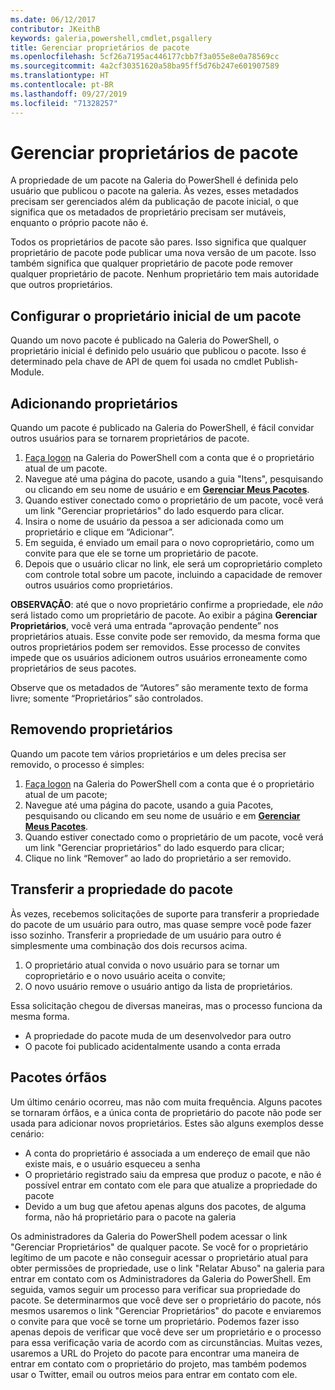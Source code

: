 ```yaml
---
ms.date: 06/12/2017
contributor: JKeithB
keywords: galeria,powershell,cmdlet,psgallery
title: Gerenciar proprietários de pacote
ms.openlocfilehash: 5cf26a7195ac446177cbb7f3a055e8e0a78569cc
ms.sourcegitcommit: 4a2cf30351620a58ba95ff5d76b247e601907589
ms.translationtype: HT
ms.contentlocale: pt-BR
ms.lasthandoff: 09/27/2019
ms.locfileid: "71328257"
---
```

# <a name="managing-package-owners"></a>Gerenciar proprietários de pacote

A propriedade de um pacote na Galeria do PowerShell é definida pelo usuário que publicou o pacote na galeria.
Às vezes, esses metadados precisam ser gerenciados além da publicação de pacote inicial, o que significa que os metadados de proprietário precisam ser mutáveis, enquanto o próprio pacote não é.

Todos os proprietários de pacote são pares.
Isso significa que qualquer proprietário de pacote pode publicar uma nova versão de um pacote. Isso também significa que qualquer proprietário de pacote pode remover qualquer proprietário de pacote.
Nenhum proprietário tem mais autoridade que outros proprietários.

## <a name="setting-a-packages-initial-owner"></a>Configurar o proprietário inicial de um pacote

Quando um novo pacote é publicado na Galeria do PowerShell, o proprietário inicial é definido pelo usuário que publicou o pacote. Isso é determinado pela chave de API de quem foi usada no cmdlet Publish-Module.

## <a name="adding-owners"></a>Adicionando proprietários

Quando um pacote é publicado na Galeria do PowerShell, é fácil convidar outros usuários para se tornarem proprietários de pacote.

1. [Faça logon](https://powershellgallery.com/users/account/LogOn) na Galeria do PowerShell com a conta que é o proprietário atual de um pacote.
2. Navegue até uma página do pacote, usando a guia "Itens", pesquisando ou clicando em seu nome de usuário e em [**Gerenciar Meus Pacotes**](https://www.powershellgallery.com/account/Packages).
3. Quando estiver conectado como o proprietário de um pacote, você verá um link "Gerenciar proprietários" do lado esquerdo para clicar.
4. Insira o nome de usuário da pessoa a ser adicionada como um proprietário e clique em “Adicionar”.
5. Em seguida, é enviado um email para o novo coproprietário, como um convite para que ele se torne um proprietário de pacote.
6. Depois que o usuário clicar no link, ele será um coproprietário completo com controle total sobre um pacote, incluindo a capacidade de remover outros usuários como proprietários.

**OBSERVAÇÃO**: até que o novo proprietário confirme a propriedade, ele *não* será listado como um proprietário de pacote.
Ao exibir a página **Gerenciar Proprietários**, você verá uma entrada “aprovação pendente” nos proprietários atuais.
Esse convite pode ser removido, da mesma forma que outros proprietários podem ser removidos.
Esse processo de convites impede que os usuários adicionem outros usuários erroneamente como proprietários de seus pacotes.

Observe que os metadados de “Autores” são meramente texto de forma livre; somente “Proprietários” são controlados.


## <a name="removing-owners"></a>Removendo proprietários

Quando um pacote tem vários proprietários e um deles precisa ser removido, o processo é simples:

1. [Faça logon](https://powershellgallery.com/users/account/LogOn) na Galeria do PowerShell com a conta que é o proprietário atual de um pacote;
2. Navegue até uma página do pacote, usando a guia Pacotes, pesquisando ou clicando em seu nome de usuário e em [**Gerenciar Meus Pacotes**](https://www.powershellgallery.com/account/Packages).
3. Quando estiver conectado como o proprietário de um pacote, você verá um link "Gerenciar proprietários" do lado esquerdo para clicar;
4. Clique no link “Remover” ao lado do proprietário a ser removido.



## <a name="transferring-package-ownership"></a>Transferir a propriedade do pacote

Às vezes, recebemos solicitações de suporte para transferir a propriedade do pacote de um usuário para outro, mas quase sempre você pode fazer isso sozinho.
Transferir a propriedade de um usuário para outro é simplesmente uma combinação dos dois recursos acima.

1. O proprietário atual convida o novo usuário para se tornar um coproprietário e o novo usuário aceita o convite;
2. O novo usuário remove o usuário antigo da lista de proprietários.

Essa solicitação chegou de diversas maneiras, mas o processo funciona da mesma forma.

- A propriedade do pacote muda de um desenvolvedor para outro
- O pacote foi publicado acidentalmente usando a conta errada


## <a name="orphaned-packages"></a>Pacotes órfãos

Um último cenário ocorreu, mas não com muita frequência.
Alguns pacotes se tornaram órfãos, e a única conta de proprietário do pacote não pode ser usada para adicionar novos proprietários.
Estes são alguns exemplos desse cenário:

- A conta do proprietário é associada a um endereço de email que não existe mais, e o usuário esqueceu a senha
- O proprietário registrado saiu da empresa que produz o pacote, e não é possível entrar em contato com ele para que atualize a propriedade do pacote
- Devido a um bug que afetou apenas alguns dos pacotes, de alguma forma, não há proprietário para o pacote na galeria

Os administradores da Galeria do PowerShell podem acessar o link "Gerenciar Proprietários" de qualquer pacote.
Se você for o proprietário legítimo de um pacote e não conseguir acessar o proprietário atual para obter permissões de propriedade, use o link "Relatar Abuso" na galeria para entrar em contato com os Administradores da Galeria do PowerShell.
Em seguida, vamos seguir um processo para verificar sua propriedade do pacote.
Se determinarmos que você deve ser o proprietário do pacote, nós mesmos usaremos o link "Gerenciar Proprietários" do pacote e enviaremos o convite para que você se torne um proprietário.
Podemos fazer isso apenas depois de verificar que você deve ser um proprietário e o processo para essa verificação varia de acordo com as circunstâncias.
Muitas vezes, usaremos a URL do Projeto do pacote para encontrar uma maneira de entrar em contato com o proprietário do projeto, mas também podemos usar o Twitter, email ou outros meios para entrar em contato com ele.
